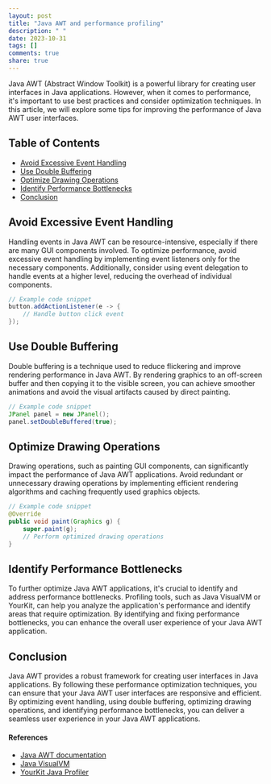 ```yaml
---
layout: post
title: "Java AWT and performance profiling"
description: " "
date: 2023-10-31
tags: []
comments: true
share: true
---
```


Java AWT (Abstract Window Toolkit) is a powerful library for creating user interfaces in Java applications. However, when it comes to performance, it's important to use best practices and consider optimization techniques. In this article, we will explore some tips for improving the performance of Java AWT user interfaces.

## Table of Contents
- [Avoid Excessive Event Handling](#avoid-excessive-event-handling)
- [Use Double Buffering](#use-double-buffering)
- [Optimize Drawing Operations](#optimize-drawing-operations)
- [Identify Performance Bottlenecks](#identify-performance-bottlenecks)
- [Conclusion](#conclusion)

## Avoid Excessive Event Handling

Handling events in Java AWT can be resource-intensive, especially if there are many GUI components involved. To optimize performance, avoid excessive event handling by implementing event listeners only for the necessary components. Additionally, consider using event delegation to handle events at a higher level, reducing the overhead of individual components.

```java
// Example code snippet
button.addActionListener(e -> {
    // Handle button click event
});
```

## Use Double Buffering

Double buffering is a technique used to reduce flickering and improve rendering performance in Java AWT. By rendering graphics to an off-screen buffer and then copying it to the visible screen, you can achieve smoother animations and avoid the visual artifacts caused by direct painting.

```java
// Example code snippet
JPanel panel = new JPanel();
panel.setDoubleBuffered(true);
```

## Optimize Drawing Operations

Drawing operations, such as painting GUI components, can significantly impact the performance of Java AWT applications. Avoid redundant or unnecessary drawing operations by implementing efficient rendering algorithms and caching frequently used graphics objects.

```java
// Example code snippet
@Override
public void paint(Graphics g) {
    super.paint(g);
    // Perform optimized drawing operations
}
```

## Identify Performance Bottlenecks

To further optimize Java AWT applications, it's crucial to identify and address performance bottlenecks. Profiling tools, such as Java VisualVM or YourKit, can help you analyze the application's performance and identify areas that require optimization. By identifying and fixing performance bottlenecks, you can enhance the overall user experience of your Java AWT application.

## Conclusion

Java AWT provides a robust framework for creating user interfaces in Java applications. By following these performance optimization techniques, you can ensure that your Java AWT user interfaces are responsive and efficient. By optimizing event handling, using double buffering, optimizing drawing operations, and identifying performance bottlenecks, you can deliver a seamless user experience in your Java AWT applications.

#### References
- [Java AWT documentation](https://docs.oracle.com/en/java/javase/14/docs/api/java.desktop/java/awt/package-summary.html)
- [Java VisualVM](https://visualvm.github.io/)
- [YourKit Java Profiler](https://www.yourkit.com/java/profiler/)